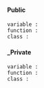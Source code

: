 #### Public
    variable :
    function :
    class :
#### _Private
    variable :
    function :
    class :
